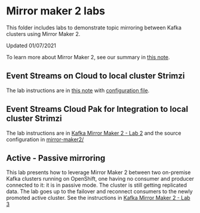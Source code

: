 # Mirror maker 2 labs

This folder includes labs to demonstrate topic mirroring between Kafka clusters using Mirror Maker 2.

Updated 01/07/2021

To learn more about Mirror Maker 2, see our summary in [this note](https://ibm-cloud-architecture.github.io/refarch-eda/technology/kafka-mirrormaker/).

## Event Streams on Cloud to local cluster Strimzi

The lab instructions are in [this note](https://ibm-cloud-architecture.github.io/refarch-eda/use-cases/kafka-mm2/lab-1/) with [configuration file](https://github.com/ibm-cloud-architecture/refarch-eda-tools/tree/master/labs/mirror-maker2/es-to-local/).

## Event Streams Cloud Pak for Integration to local cluster Strimzi

The lab instructions are in [Kafka Mirror Maker 2 - Lab 2](/use-cases/kafka-mm2/lab-2/) and the source configuration in [mirror-maker2/](https://github.com/ibm-cloud-architecture/refarch-eda-tools/tree/master/labs/mirror-maker2/es-cp4i-to-local/)


## Active - Passive mirroring

This lab presents how to leverage Mirror Maker 2 between two on-premise Kafka clusters running on OpenShift, one having no consumer and producer connected to it: it is in passive mode. The cluster is still getting replicated data. The lab goes up to the failover and reconnect consumers to the newly promoted active cluster. See the instructions in [Kafka Mirror Maker 2 - Lab 3](/use-cases/kafka-mm2/lab-3/)
